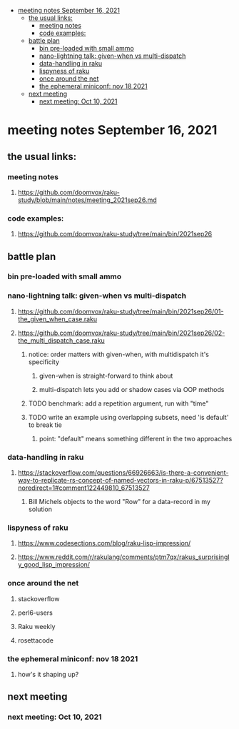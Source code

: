- [meeting notes September 16, 2021](#org756da7f)
  - [the usual links:](#org2916d69)
    - [meeting notes](#orgc6b488f)
    - [code examples:](#org72ab437)
  - [battle plan](#org3f833e0)
    - [bin pre-loaded with small ammo](#org5790fa3)
    - [nano-lightning talk: given-when vs multi-dispatch](#org09cc4ef)
    - [data-handling in raku](#orga11a1fb)
    - [lispyness of raku](#org4bb031e)
    - [once around the net](#org557d647)
    - [the ephemeral miniconf: nov 18 2021](#org7a61a09)
  - [next meeting](#org921b24f)
    - [next meeting: Oct 10, 2021](#org287486b)


<a id="org756da7f"></a>

# meeting notes September 16, 2021


<a id="org2916d69"></a>

## the usual links:


<a id="orgc6b488f"></a>

### meeting notes

1.  <https://github.com/doomvox/raku-study/blob/main/notes/meeting_2021sep26.md>


<a id="org72ab437"></a>

### code examples:

1.  <https://github.com/doomvox/raku-study/tree/main/bin/2021sep26>


<a id="org3f833e0"></a>

## battle plan


<a id="org5790fa3"></a>

### bin pre-loaded with small ammo


<a id="org09cc4ef"></a>

### nano-lightning talk: given-when vs multi-dispatch

1.  <https://github.com/doomvox/raku-study/tree/main/bin/2021sep26/01-the_given_when_case.raku>

2.  <https://github.com/doomvox/raku-study/tree/main/bin/2021sep26/02-the_multi_dispatch_case.raku>

    1.  notice: order matters with given-when, with multidispatch it's specificity
    
        1.  given-when is straight-forward to think about
        
        2.  multi-dispatch lets you add or shadow cases via OOP methods
    
    2.  TODO benchmark: add a repetition argument, run with "time"
    
    3.  TODO write an example using overlapping subsets, need 'is default' to break tie
    
        1.  point: "default" means something different in the two approaches


<a id="orga11a1fb"></a>

### data-handling in raku

1.  <https://stackoverflow.com/questions/66926663/is-there-a-convenient-way-to-replicate-rs-concept-of-named-vectors-in-raku-p/67513527?noredirect=1#comment122449810_67513527>

    1.  Bill Michels objects to the word "Row" for a data-record in my solution


<a id="org4bb031e"></a>

### lispyness of raku

1.  <https://www.codesections.com/blog/raku-lisp-impression/>

2.  <https://www.reddit.com/r/rakulang/comments/ptm7qx/rakus_surprisingly_good_lisp_impression/>


<a id="org557d647"></a>

### once around the net

1.  stackoverflow

2.  perl6-users

3.  Raku weekly

4.  rosettacode


<a id="org7a61a09"></a>

### the ephemeral miniconf: nov 18 2021

1.  how's it shaping up?


<a id="org921b24f"></a>

## next meeting


<a id="org287486b"></a>

### next meeting: Oct 10, 2021

